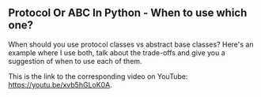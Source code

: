 ## Protocol Or ABC In Python - When to use which one?

When should you use protocol classes vs abstract base classes? Here's an example where I use both, talk about the trade-offs and give you a suggestion of when to use each of them.

This is the link to the corresponding video on YouTube: https://youtu.be/xvb5hGLoK0A.
